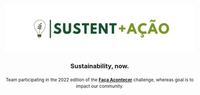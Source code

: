 <br>
<img src="https://github.com/Sustent-Acao/.github/blob/main/assets/org-header.png?raw=true">

<h3 align="center">
  Sustainability, now.
</h3>
<p align="center">
<small>Team participating in the 2022 edition of the <a href="https://www.liderajovem.org/projetos/3/desafio-fa%EF%BF%BDa-acontecer.html"><strong>Faça Acontecer</strong></a> challenge, whereas goal is to impact our community.</small>
</p>
